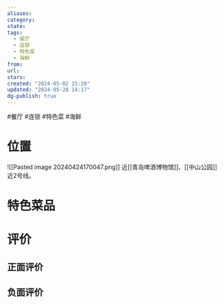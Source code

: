 ```yaml
---
aliases: 
category: 
state: 
tags:
  - 餐厅
  - 连锁
  - 特色菜
  - 海鲜
from: 
url: 
stars: 
created: "2024-05-02 15:28"
updated: "2024-05-28 14:17"
dg-publish: true
---
```

#餐厅 #连锁 #特色菜 #海鲜 
# 位置
![[Pasted image 20240424170047.png]]
近[[青岛啤酒博物馆]]、[[中山公园]]
近2号线。
# 特色菜品
# 评价
## 正面评价
## 负面评价